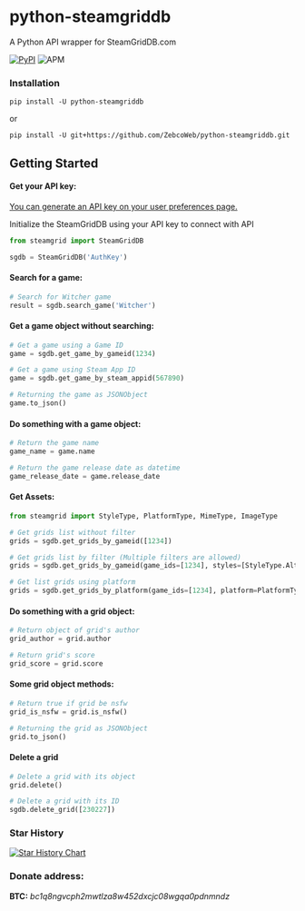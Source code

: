 # python-steamgriddb
A Python API wrapper for SteamGridDB.com

[![PyPI](https://img.shields.io/pypi/v/python-steamgriddb?style=for-the-badge)](https://pypi.python.org/pypi/python-steamgriddb)
![APM](https://img.shields.io/apm/l/github?style=for-the-badge)

### Installation
```shell
pip install -U python-steamgriddb
```
or
```shell
pip install -U git+https://github.com/ZebcoWeb/python-steamgriddb.git
```

## Getting Started
#### Get your API key:
[You can generate an API key on your user preferences page.](https://www.steamgriddb.com/profile/preferences)


Initialize the SteamGridDB using your API key to connect with API
```python
from steamgrid import SteamGridDB

sgdb = SteamGridDB('AuthKey')
```

#### Search for a game:
```python
# Search for Witcher game
result = sgdb.search_game('Witcher')
```

#### Get a game object without searching:
```python
# Get a game using a Game ID
game = sgdb.get_game_by_gameid(1234)

# Get a game using Steam App ID
game = sgdb.get_game_by_steam_appid(567890)

# Returning the game as JSONObject
game.to_json()
```

#### Do something with a game object:
```python
# Return the game name
game_name = game.name

# Return the game release date as datetime
game_release_date = game.release_date
```

#### Get Assets:
```python
from steamgrid import StyleType, PlatformType, MimeType, ImageType

# Get grids list without filter
grids = sgdb.get_grids_by_gameid([1234])

# Get grids list by filter (Multiple filters are allowed)
grids = sgdb.get_grids_by_gameid(game_ids=[1234], styles=[StyleType.Alternate], mimes=[MimeType.PNG], types=[ImageType.Static], is_nsfw=True)

# Get list grids using platform
grids = sgdb.get_grids_by_platform(game_ids=[1234], platform=PlatformType.origin)
```

#### Do something with a grid object:
```python
# Return object of grid's author
grid_author = grid.author

# Return grid's score
grid_score = grid.score
```

#### Some grid object methods:
```python
# Return true if grid be nsfw
grid_is_nsfw = grid.is_nsfw()

# Returning the grid as JSONObject
grid.to_json()
```

#### Delete a grid
```python
# Delete a grid with its object
grid.delete()

# Delete a grid with its ID
sgdb.delete_grid([230227])
```

### Star History

[![Star History Chart](https://api.star-history.com/svg?repos=ZebcoWeb/python-steamgriddb&type=Date)](https://star-history.com/#ZebcoWeb/python-steamgriddb&Date)

### Donate address:

**BTC:** *bc1q8ngvcph2mwtlza8w452dxcjc08wgqa0pdnmndz*
